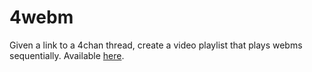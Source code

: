# 4webm

Given a link to a 4chan thread, create a video playlist that plays webms sequentially. Available [here](https://www.4webm.org/).

